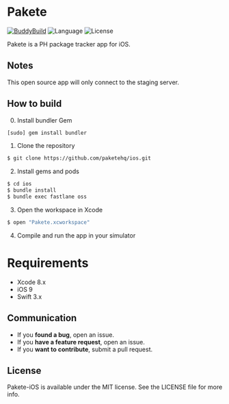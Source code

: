 Pakete
============
[![BuddyBuild](https://dashboard.buddybuild.com/api/statusImage?appID=5714a66524b97e01000a92f0&branch=master&build=latest)](https://dashboard.buddybuild.com/apps/5714a66524b97e01000a92f0/build/latest)
![Language](https://img.shields.io/badge/language-Swift%203-orange.svg)
![License](https://img.shields.io/github/license/paketehq/ios.svg?style=flat)

Pakete is a PH package tracker app for iOS.

## Notes
This open source app will only connect to the staging server.

## How to build

0) Install bundler Gem

```bash
[sudo] gem install bundler
```

1) Clone the repository

```bash
$ git clone https://github.com/paketehq/ios.git
```

2) Install gems and pods

```bash
$ cd ios
$ bundle install
$ bundle exec fastlane oss
```

3) Open the workspace in Xcode

```bash
$ open "Pakete.xcworkspace"
```
4) Compile and run the app in your simulator

# Requirements

* Xcode 8.x
* iOS 9
* Swift 3.x

## Communication

- If you **found a bug**, open an issue.
- If you **have a feature request**, open an issue.
- If you **want to contribute**, submit a pull request.

## License

Pakete-iOS is available under the MIT license. See the LICENSE file for more info.
